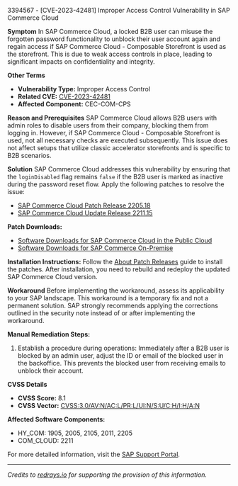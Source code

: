 3394567 - [CVE-2023-42481] Improper Access Control Vulnerability in SAP Commerce Cloud

**Symptom**
In SAP Commerce Cloud, a locked B2B user can misuse the forgotten password functionality to unblock their user account again and regain access if SAP Commerce Cloud - Composable Storefront is used as the storefront. This is due to weak access controls in place, leading to significant impacts on confidentiality and integrity.

**Other Terms**
- **Vulnerability Type:** Improper Access Control
- **Related CVE:** [CVE-2023-42481](https://www.cve.org/CVERecord?id=CVE-2023-42481)
- **Affected Component:** CEC-COM-CPS

**Reason and Prerequisites**
SAP Commerce Cloud allows B2B users with admin roles to disable users from their company, blocking them from logging in. However, if SAP Commerce Cloud - Composable Storefront is used, not all necessary checks are executed subsequently. This issue does not affect setups that utilize classic accelerator storefronts and is specific to B2B scenarios.

**Solution**
SAP Commerce Cloud addresses this vulnerability by ensuring that the `loginDisabled` flag remains `false` if the B2B user is marked as inactive during the password reset flow. Apply the following patches to resolve the issue:

- [SAP Commerce Cloud Patch Release 2205.18](https://help.sap.com/docs/SAP_COMMERCE_CLOUD_PUBLIC_CLOUD/75d4c3895cb346008545900bffe851ce/f9b65161e1e645249542e59f42f64a7b.html?version=v2205)
- [SAP Commerce Cloud Update Release 2211.15](https://help.sap.com/docs/SAP_COMMERCE_CLOUD_PUBLIC_CLOUD/75d4c3895cb346008545900bffe851ce/f9b65161e1e645249542e59f42f64a7b.html)

**Patch Downloads:**
- [Software Downloads for SAP Commerce Cloud in the Public Cloud](https://me.sap.com/launchpad.support.sap.com/#/softwarecenter/template/products/_APP=00200682500000001943&_EVENT=NEXT&HEADER=Y&FUNCTIONBAR=Y&EVENT=TREE&NE=NAVIGATE&ENR=73555000100800001224&V=MAINT&TA=ACTUAL/SAP%20COMMERCE%20CLOUD%20V2)
- [Software Downloads for SAP Commerce On-Premise](https://me.sap.com/launchpad.support.sap.com/#/softwarecenter/template/products/%20_APP=00200682500000001943&_EVENT=DISPHIER&HEADER=Y&FUNCTIONBAR=N&EVENT=TREE&NE=NAVIGATE&ENR=67837800100800007216&V=INST&TA=ACTUAL&PAGE=SEARCH/SAP%20COMMERCE)

**Installation Instructions:**
Follow the [About Patch Releases](https://help.sap.com/docs/SAP_COMMERCE_CLOUD_PUBLIC_CLOUD/75d4c3895cb346008545900bffe851ce/8c25978386691014b4abdd61376acd24.html?locale=en-US) guide to install the patches. After installation, you need to rebuild and redeploy the updated SAP Commerce Cloud version.

**Workaround**
Before implementing the workaround, assess its applicability to your SAP landscape. This workaround is a temporary fix and not a permanent solution. SAP strongly recommends applying the corrections outlined in the security note instead of or after implementing the workaround.

**Manual Remediation Steps:**
1. Establish a procedure during operations: Immediately after a B2B user is blocked by an admin user, adjust the ID or email of the blocked user in the backoffice. This prevents the blocked user from receiving emails to unblock their account.

**CVSS Details**
- **CVSS Score:** 8.1
- **CVSS Vector:** [CVSS:3.0/AV:N/AC:L/PR:L/UI:N/S:U/C:H/I:H/A:N](https://www.first.org/cvss/calculator/3.0#CVSS:3.0/AV:N/AC:L/PR:L/UI:N/S:U/C:H/I:H/A:N)

**Affected Software Components:**
- HY_COM: 1905, 2005, 2105, 2011, 2205
- COM_CLOUD: 2211

For more detailed information, visit the [SAP Support Portal](https://me.sap.com/).

---

*Credits to [redrays.io](https://redrays.io) for supporting the provision of this information.*